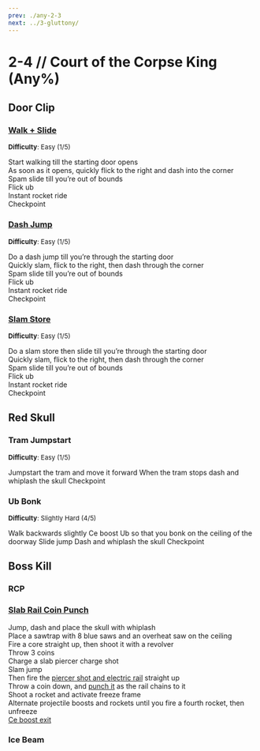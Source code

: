 ```yaml
---
prev: ./any-2-3
next: ../3-gluttony/
---
```


# 2-4 // Court of the Corpse King (Any%)

## Door Clip

### [Walk + Slide]()
<font size="2">
    <b>Difficulty</b>: Easy (1/5)
</font>

Start walking till the starting door opens <br/>
As soon as it opens, quickly flick to the right and dash into the corner <br/>
Spam slide till you’re out of bounds <br/>
Flick ub <br/>
Instant rocket ride <br/>
Checkpoint

### [Dash Jump]()
<font size="2">
    <b>Difficulty</b>: Easy (1/5)
</font>

Do a dash jump till you’re through the starting door <br/>
Quickly slam, flick to the right, then dash through the corner <br/>
Spam slide till you’re out of bounds <br/>
Flick ub <br/>
Instant rocket ride <br/>
Checkpoint

### [Slam Store]()
<font size="2">
    <b>Difficulty</b>: Easy (1/5)
</font>

Do a slam store then slide till you’re through the starting door <br/>
Quickly slam, flick to the right, then dash through the corner <br/>
Spam slide till you’re out of bounds <br/>
Flick ub <br/>
Instant rocket ride <br/>
Checkpoint


## Red Skull

### Tram Jumpstart
<font size="2">
    <b>Difficulty</b>: Easy (1/5)
</font>

Jumpstart the tram and move it forward
When the tram stops dash and whiplash the skull
Checkpoint

### Ub Bonk
<font size="2">
    <b>Difficulty</b>: Slightly Hard (4/5)
</font>

Walk backwards slightly
Ce boost
Ub so that you bonk on the ceiling of the doorway
Slide jump
Dash and whiplash the skull
Checkpoint

## Boss Kill

### RCP

### [Slab Rail Coin Punch](https://youtu.be/tIjRrshyjfE)
Jump, dash and place the skull with whiplash <br/>
Place a sawtrap with 8 blue saws and an overheat saw on the ceiling <br/>
Fire a core straight up, then shoot it with a revolver <br/>
Throw 3 coins <br/>
Charge a slab piercer charge shot <br/>
Slam jump <br/>
Then fire the [piercer shot and electric rail](/speedrun-tech.html#ricostacks) straight up <br/>
Throw a coin down, and [punch it](/speedrun-tech.html#coin-punch) as the rail chains to it <br/>
Shoot a rocket and activate freeze frame <br/>
Alternate projectile boosts and rockets until you fire a fourth rocket, then unfreeze <br/>
[Ce boost exit](/speedrun-tech.html#ce-boost-exit) <br/>

### Ice Beam
